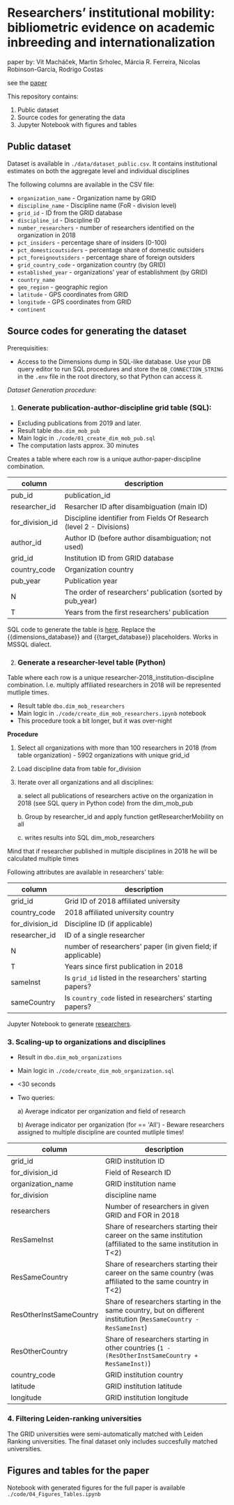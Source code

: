 # Researchers’ institutional mobility: bibliometric evidence on academic inbreeding and internationalization

paper by: Vít Macháček, Martin Srholec, Márcia R. Ferreira, Nicolas Robinson-Garcia, Rodrigo Costas

see the [paper](https://doi.org/10.1093/scipol/scab064)

This repository contains:

1. Public dataset
2. Source codes for generating the data
3. Jupyter Notebook with figures and tables

## Public dataset
Dataset is available in `./data/dataset_public.csv`. It contains institutional estimates on both the aggregate level and individual disciplines

The following columns are available in the CSV file:

* `organization_name` - Organization name by GRID
* `discipline_name` - Discipline name (FoR - division level)
* `grid_id` - ID from the GRID database
* `discipline_id` - Discipline ID
* `number_researchers` - number of researchers identified on the organization in 2018
* `pct_insiders` - percentage share of insiders (0-100)
* `pct_domesticoutsiders` - percentage share of domestic outsiders
* `pct_foreignoutsiders` - percentage share of foreign outsiders
* `grid_country_code` - organization country (by GRID)
* `established_year` - organizations' year of establishment (by GRID)
* `country_name` 
* `geo_region` - geographic region
* `latitude` - GPS coordinates from GRID
* `longitude` - GPS coordinates from GRID
* `continent`

## Source codes for generating the dataset

Prerequisities:
* Access to the Dimensions dump in SQL-like database. Use your DB query editor to run SQL procedures and store the `DB_CONNECTION_STRING` in the `.env` file in the root directory, so that Python can access it.

*Dataset Generation procedure:*

1. ### Generate publication-author-discipline grid table (SQL):

* Excluding publications from 2019 and later.
* Result table `dbo.dim_mob_pub`
* Main logic in `./code/01_create_dim_mob_pub.sql`
* The computation lasts approx. 30 minutes

Creates a table where each row is a unique author-paper-discipline combination.

| column          | description                                                         |
|-----------------|---------------------------------------------------------------------|
| pub_id          | publication_id                                                      |
| researcher_id   | Resarcher ID after disambiguation (main ID)                         |
| for_division_id | Discipline identifier from Fields Of Research (level 2 - Divisions) |
| author_id       | Author ID (before author disambiguation; not used)                  |
| grid_id         | Institution ID from GRID database                                   |
| country_code    | Organization country                                                |
| pub_year        | Publication year                                                    |
| N               | The order of researchers' publication (sorted by pub_year)          |
| T               | Years from the first researchers' publication                       |

SQL code to generate the table is [here](./code/01_create_dim_mob_pub.sql). Replace the {{dimensions_database}} and {{target_database}} placeholders. Works in MSSQL dialect.

2. ### Generate a researcher-level table (Python)

Table where each row is a unique researcher-2018_institution-discipline combination. I.e. multiply affiliated researchers in 2018 will be represented mutliple times. 

* Result table `dbo.dim_mob_researchers`
* Main logic in `./code/create_dim_mob_researchers.ipynb` notebook
* This procedure took a bit longer, but it was over-night

**Procedure**

1. Select all organizations with more than 100 researchers in 2018 (from table organization) - 5902 organizations with unique grid_id

2. Load discipline data from table for_division

3. Iterate over all organizations and all disciplines: 

    a. select all publications of researchers active on the organization in 2018 (see SQL query in Python code) from the dim_mob_pub 

    b. Group by researcher_id and apply function getResearcherMobility on all 

    c. writes results into SQL dim_mob_researchers

Mind that if researcher published in multiple disciplines in 2018 he will be calculated multiple times

Following attributes are available in researchers' table:

| column           | description                                                  |
|------------------|--------------------------------------------------------------|
| grid_id          | Grid ID of 2018 affiliated university                         |
| country_code     | 2018 affiliated university country                           |
| for_division_id  | Discipline ID (if applicable)                                |
| researcher_id    | ID of a single researcher                                    |
| N                | number of researchers' paper (in given field; if applicable) |
| T                | Years since first publication in 2018                        |
| sameInst         | Is `grid_id` listed in the researchers' starting papers?     |
| sameCountry      | Is `country_code` listed in researchers' starting papers?    |

Jupyter Notebook to generate [researchers](./code/02_GenerateDimMobResearcers.ipynb).


### 3. Scaling-up to organizations and disciplines

* Result in `dbo.dim_mob_organizations`
* Main logic in `./code/create_dim_mob_organization.sql`
* <30 seconds
* Two queries: 
    
    a) Average indicator per organization and field of research 
    
    b) Average indicator per organization (for == 'All') - Beware researchers assigned to multiple discipline are counted mutliple times!

| column                  | description                                                                                                      |
|-------------------------|------------------------------------------------------------------------------------------------------------------|
| grid_id                 | GRID institution ID                                                                                              |
| for_division_id         | Field of Research ID                                                                                             |
| organization_name       | GRID institution name                                                                                            |
| for_division            | discipline name                                                                                                  |
| researchers             | Number of researchers in given GRID and FOR in 2018                                                              |
| ResSameInst             | Share of researchers starting their career on the same institution (affiliated to the same institution in T<2)   |
| ResSameCountry          | Share of researchers starting their career on the same country (was affiliated to the same country in T<2)       |
| ResOtherInstSameCountry | Share of researchers starting in the same country, but on different institution (`ResSameCountry - ResSameInst`) |
| ResOtherCountry         | Share of researchers starting in other countries (`1 - (ResOtherInstSameCountry + ResSameInst)`)                 |
| country_code            | GRID institution country                                                                                         |
| latitude                | GRID institution latitude                                                                                        |
| longitude               | GRID institution longitude                                                                                       |

### 4. Filtering Leiden-ranking universities
The GRID universities were semi-automatically matched with Leiden Ranking universities. The final dataset only includes succesfully matched universities.

## Figures and tables for the paper
Notebook with generated figures for the full paper is available `./code/04_Figures_Tables.ipynb`
